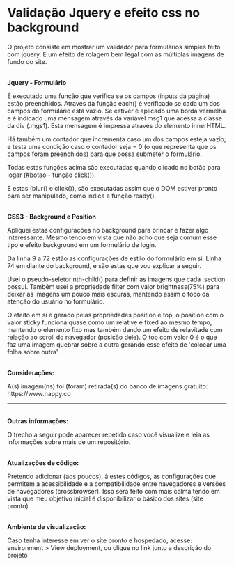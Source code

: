 <h1>Validação Jquery e efeito css no background</h1>
<p>O projeto consiste em mostrar um validador para formulários simples feito com jquery. E um efeito de rolagem bem legal com as múltiplas imagens de fundo do site.</p>
<br>
<strong>Jquery - Formulário</strong>
<p>É executado uma função que verifica se os campos (inputs da página) estão preenchidos. Através da função each() é verificado se cada um dos campos do formulário está vazio. Se estiver é aplicado uma borda vermelha e é indicado uma mensagem através da variável msg1 que acessa a classe da div (.mgs1). Esta mensagem é impressa através do elemento innerHTML.</p>

<p>Há também um contador que incrementa caso um dos campos esteja vazio; e testa uma condição caso o contador seja = 0 (o que representa que os campos foram preenchidos) para que possa submeter o formulário.</p>

<p>Todas estas funções acima são executadas quando clicado no botão para logar (#botao - função click()).</p>

<p>E estas (blur() e click()), são executadas assim que o DOM estiver pronto para ser manipulado, como indica a função ready().</p>

<br>
<strong>CSS3 - Background e Position</strong>
<p>Apliquei estas configurações no background para brincar e fazer algo interessante. Mesmo tendo em vista que não acho que seja comum esse tipo e efeito background em um formulário de login.</p>

<p>Da linha 9 a 72 estão as configurações de estilo do formulário em si. Linha 74 em diante do background, e são estas que vou explicar a seguir.</p>

<p>Usei o pseudo-seletor nth-child() para definir as imagens que cada .section possui. Também usei a propriedade filter com valor brightness(75%) para deixar as imagens um pouco mais escuras, mantendo assim o foco da atenção do usuário no formulário.</p>

<p>O efeito em si é gerado pelas propriedades position e top, o position com o valor sticky funciona quase como um relative e fixed ao mesmo tempo, mantendo o elemento fixo mas também dando um efeito de relavitade com relação ao scroll do navegador (posição dele). O top com valor 0 é o que faz uma imagem quebrar sobre a outra gerando esse efeito de 'colocar uma folha sobre outra'.</p>
<br>
<strong>Considerações:</strong>
<p>A(s) imagem(ns) foi (foram) retirada(s) do banco de imagens gratuito: https://www.nappy.co</p>
<hr>
<br>
<strong>Outras informações: </strong><p>O trecho a seguir pode aparecer repetido caso você visualize e leia as informações sobre mais de um repositório.</p>
<br>
<strong>Atualizações de código: </strong><p>Pretendo adicionar (aos poucos), à estes códigos, as configurações que permitem a acessibilidade e a compatibilidade entre navegadores e versões de navegadores (crossbrowser). Isso será feito com mais calma tendo em vista que meu objetivo inicial é disponibilizar o básico dos sites (site pronto).</p>
<br>
<strong>Ambiente de visualização:</strong> <p>Caso tenha interesse em ver o site pronto e hospedado, acesse: environment > View deployment, ou clique no link junto a descrição do projeto</p>
